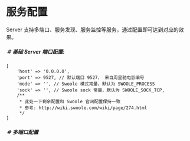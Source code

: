 # 服务配置

Server 支持多端口、服务发现、服务监控等服务，通过配置即可达到对应的效果。

##### ＃ 基础 Server 端口配置:

```
[
    'host' => '0.0.0.0',
    'port' => 9527, // 默认端口 9527， 来自周星驰电影编号
    'mode' => '', // Swoole 模式常量，默认为 SWOOLE_PROCESS
    'sock' => '', // Swoole sock 常量，默认为 SWOOLE_SOCK_TCP,
    /** 
     * 此处一下剩余配置和 Swoole 官网配置保持一致
     * 参考: http://wiki.swoole.com/wiki/page/274.html
     */
]
```

##### ＃ 多端口配置

